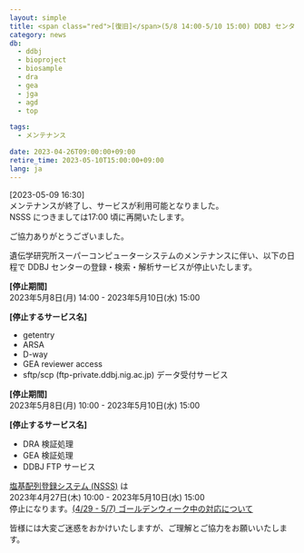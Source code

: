 ```yaml
---
layout: simple
title: <span class="red">[復旧]</span>(5/8 14:00-5/10 15:00) DDBJ センターの登録・検索・解析サービス停止のお知らせ
category: news
db:
  - ddbj
  - bioproject
  - biosample
  - dra
  - gea
  - jga
  - agd
  - top

tags:
  - メンテナンス

date: 2023-04-26T09:00:00+09:00
retire_time: 2023-05-10T15:00:00+09:00
lang: ja
---
```


<span class="red">[2023-05-09 16:30]</span>    
メンテナンスが終了し、サービスが利用可能となりました。    
<span class="red">NSSS につきましては17:00 頃に再開いたします。</span>    

ご協力ありがとうございました。    

遺伝学研究所スーパーコンピューターシステムのメンテナンスに伴い、以下の日程で DDBJ センターの登録・検索・解析サービスが停止いたします。    

**[停止期間]**    
2023年5月8日(月) 14:00 - 2023年5月10日(水) 15:00    

**[停止するサービス名]**
* getentry
* ARSA
* D-way
* GEA reviewer access
* sftp/scp (ftp-private.ddbj.nig.ac.jp) データ受付サービス

**[停止期間]**    
2023年5月8日(月) 10:00 - 2023年5月10日(水) 15:00    

**[停止するサービス名]**
- DRA 検証処理
- GEA 検証処理
- DDBJ FTP サービス

[塩基配列登録システム (NSSS)](/ddbj/web-submission.html) は  
2023年4月27日(木) 10:00 - 2023年5月10日(水) 15:00  
停止になります。[(4/29 - 5/7) ゴールデンウィーク中の対応について](/news/ja/2023-04-19.html)

皆様には大変ご迷惑をおかけいたしますが、ご理解とご協力をお願いいたします。
